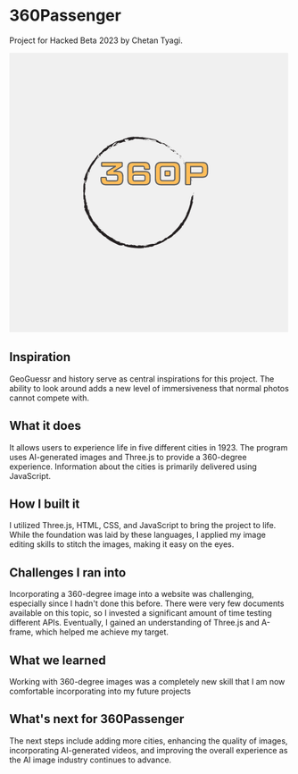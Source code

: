 # 360Passenger
Project for Hacked Beta 2023 by Chetan Tyagi.


![360P](CT28.png)

## Inspiration
GeoGuessr and history serve as central inspirations for this project. The ability to look around adds a new level of immersiveness that normal photos cannot compete with.

## What it does
It allows users to experience life in five different cities in 1923. The program uses AI-generated images and Three.js to provide a 360-degree experience. Information about the cities is primarily delivered using JavaScript.

## How I built it
I utilized Three.js, HTML, CSS, and JavaScript to bring the project to life. While the foundation was laid by these languages, I applied my image editing skills to stitch the images, making it easy on the eyes.

## Challenges I ran into
Incorporating a 360-degree image into a website was challenging, especially since I hadn't done this before. There were very few documents available on this topic, so I invested a significant amount of time testing different APIs. Eventually, I gained an understanding of Three.js and A-frame, which helped me achieve my target.

## What we learned
Working with 360-degree images was a completely new skill that I am now comfortable incorporating into my future projects

## What's next for 360Passenger
The next steps include adding more cities, enhancing the quality of images, incorporating AI-generated videos, and improving the overall experience as the AI image industry continues to advance.
